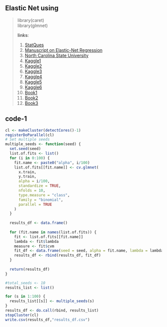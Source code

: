 ## Elastic Net using 
> library(caret) </br>
> library(glmnet)
>  
> **links**:
> 1.  [StatQues](https://github.com/StatQuest/ridge_lasso_elastic_net_demo/blob/master/ridge_lass_elastic_net_demo.R)
> 2.  [Manuscript on Elastic-Net Regression](https://hastie.su.domains/Papers/B67.2%20(2005)%20301-320%20Zou%20&%20Hastie.pdf)
> 3.  [North Carolina State University](https://www4.stat.ncsu.edu/~post/josh/LASSO_Ridge_Elastic_Net_-_Examples.html)
> 4.  [Kaggle1](https://www.kaggle.com/code/dpintaric/loan-prediction-elastic-net-logistic-regression)
> 5.  [Kaggle2](https://www.kaggle.com/code/stephenreed/lab-5-ridge-lasso-and-elasticnet-regressions)
> 6.  [Kaggle3](https://www.kaggle.com/code/kiyoung1027/linear-model-mlr-lasso-ridge-and-elastic-net/report)
> 7.  [Kaggle4](https://www.kaggle.com/code/jfeng1023/using-elastic-net-to-select-variables)
> 8.  [Kaggle5](https://www.kaggle.com/code/deepakkumargunjetti/introduction-to-elastic-net-regression)
> 9.  [Kaggle6](https://www.kaggle.com/code/uocoeeds/building-a-regression-model-with-elastic-net)
> 10.  [Book1](https://bradleyboehmke.github.io/HOML/regularized-regression.html)
> 11.  [Book2](https://scientistcafe.com/ids/r/ch10)
> 12.  [Book3](https://bookdown.org/ndirienzo/ista_321_data_mining/regularization.html)

## code-1

```R
cl <- makeCluster(detectCores()-1)
registerDoParallel(cl)
# Set multiple seeds
multiple_seeds <- function(seed) {
  set.seed(seed)
  list.of.fits <- list()
  for (i in 0:100) {
    fit.name <- paste0("alpha", i/100)
    list.of.fits[[fit.name]] <- cv.glmnet(
      x.train,
      y.train,
      alpha = i/100,
      standardize = TRUE,
      nfolds = 10,
      type.measure = "class",
      family = "binomial",
      parallel = TRUE
    )
  }
  
  results_df <- data.frame()
  
  for (fit.name in names(list.of.fits)) {
    fit <- list.of.fits[[fit.name]]
    lambda <- fit$lambda
    measure <- fit$cvm
    fit_df <- data.frame(seed = seed, alpha = fit.name, lambda = lambda, measure = measure)
    results_df <- rbind(results_df, fit_df)
  }
  
  return(results_df)
}

#total_seeds <- 10
results_list <- list()

for (s in 1:100) {
  results_list[[s]] <- multiple_seeds(s)
}
results_df <- do.call(rbind, results_list)
stopCluster(cl)
write.csv(results_df,"results_df.csv")
```

